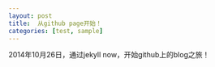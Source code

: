 ```yaml
---
layout: post
title:  从github page开始！
categories: [test, sample]
---
```


2014年10月26日，通过jekyll now，开始github上的blog之旅！

